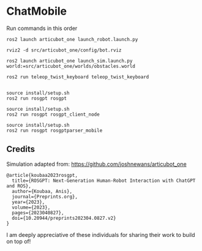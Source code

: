 # ChatMobile

Run commands in this order

```
ros2 launch articubot_one launch_robot.launch.py
```
```
rviz2 -d src/articubot_one/config/bot.rviz

```

```
ros2 launch articubot_one launch_sim.launch.py world:=src/articubot_one/worlds/obstacles.world
```

```
ros2 run teleop_twist_keyboard teleop_twist_keyboard 


```

```
source install/setup.sh
ros2 run rosgpt rosgpt 
```

```
source install/setup.sh
ros2 run rosgpt rosgpt_client_node 
```
```
source install/setup.sh
ros2 run rosgpt rosgptparser_mobile
```


## Credits
Simulation adapted from: https://github.com/joshnewans/articubot_one

```
@article{koubaa2023rosgpt,
  title={ROSGPT: Next-Generation Human-Robot Interaction with ChatGPT and ROS},
  author={Koubaa, Anis},
  journal={Preprints.org},
  year={2023},
  volume={2023},
  pages={2023040827},
  doi={10.20944/preprints202304.0827.v2}
}

```
I am deeply appreciative of these individuals for sharing their work to build on top of!
